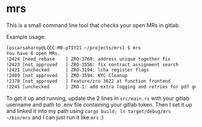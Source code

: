 # mrs

This is a small command line tool that checks your open MRs in gitlab.

Example usage:

```bash
[oscarsaharoy@LCCC-MB-pTIY21 ~/projects/mrs] $ mrs
You have 6 open MRs.
!2424 [need_rebase    ] ZRO-3760: address unique together fix
!2423 [not_approved   ] ZRO-3556: fix contract assignment search
!2421 [unchecked      ] ZRO-3194: lcha register flags
!2409 [not_approved   ] ZRO-3594: KYC Cleanup
!2370 [not_approved   ] Feature/zro 3622 at function frontend
!2245 [unchecked      ] ZRO-1: add extra logging and retries for pdf generation
```

To get it up and running, update the 2 lines in `src/main.rs` with your gitlab username and path to .env file containing your gitlab token. Then I set it up and linked it into my path using `cargo build; ln target/debug/mrs ~/bin/mrs` and I can just run it like `mrs` :)

